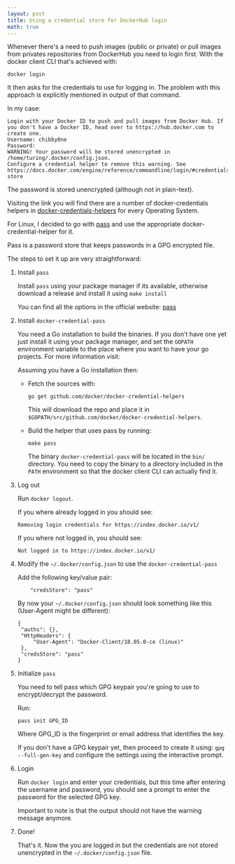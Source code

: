 ```yaml
---
layout: post
title: Using a credential store for DockerHub login
math: true
---
```


Whenever there's a need to push images (public or private) or pull images from
privates repositories from DockerHub you need to login first. With the docker
client CLI that's achieved with:

```
docker login
```

It then asks for the credentials to use for logging in.
The problem with this approach is explicitly mentioned in output of that
command.

In my case:
```
Login with your Docker ID to push and pull images from Docker Hub. If you don't have a Docker ID, head over to https://hub.docker.com to create one.
Username: chibby0ne
Password: 
WARNING! Your password will be stored unencrypted in /home/turing/.docker/config.json.
Configure a credential helper to remove this warning. See
https://docs.docker.com/engine/reference/commandline/login/#credentials-store
```

The password is stored unencrypted (although not in plain-text).

Visiting the link you will find there are a number of docker-credentials
helpers in [docker-credentials-helpers] for every Operating
System.

For Linux, I decided to go with [pass] and use the appropriate
docker-credential-helper for it.

Pass is a password store that keeps passwords in a GPG encrypted file.

The steps to set it up are very straightforward:


1. Install `pass`

   Install `pass` using your package manager if its available, otherwise download
   a release and install it using `make install`

   You can find all the options in the official website: [pass]

2. Install `docker-credential-pass`

   You need a Go installation to build the binaries. If you don't have one yet
   just install it using your package manager, and set the `GOPATH` environment
   variable to the place where you want to have your go projects. For more
   information visit:

   Assuming you have a Go installation then:
    
   * Fetch the sources with:
      ```
      go get github.com/docker/docker-credential-helpers
      ```
      This will download the repo and place it in
      `$GOPATH/src/github.com/docker/docker-credential-helpers`.

   * Build the helper that uses pass by running:
      ```
      make pass
      ```

      The binary `docker-credential-pass` will be located in the `bin/` directory.
      You need to copy the binary to a directory included in the `PATH` environment so
      that the docker client CLI can actually find it.

3. Log out 

   Run ``docker logout``.
   
   If you where already logged in you should see:
   
   ```
   Removing login credentials for https://index.docker.io/v1/
   ```
   
   If you where not logged in, you should see:
   
   ```
   Not logged in to https://index.docker.io/v1/
   ```
   
4. Modify the `~/.docker/config.json` to use the `docker-credential-pass`

   Add the following key/value pair:
   
   ```
       "credsStore": "pass"
   ```
   
   By now your `~/.docker/config.json` should look something like this
   (User-Agent might be different):
   
   ```
   {
   	"auths": {},
   	"HttpHeaders": {
   		"User-Agent": "Docker-Client/18.05.0-ce (linux)"
   	},
   	"credsStore": "pass"
   }
   ```
   
5. Initialize `pass`

   You need to tell pass which GPG keypair you're going to use to encrypt/decrypt
   the password.
   
   Run:
   
   ```
   pass init GPG_ID
   ```
   
   Where GPG_ID is the fingerprint or email address that identifies the key.
   
   If you don't have a GPG keypair yet, then proceed to create it using:
   `gpg --full-gen-key` and configure the settings using the interactive prompt.

6. Login

   Run `docker login` and enter your credentials, but this time after entering
   the username and password, you should see a prompt to enter the password for
   the selected GPG key.
   
   Important to note is that the output should not have the warning message
   anymore.


7. Done!

   That's it. Now the you are logged in but the credentials are not stored
   unencrypted in the `~/.docker/config.json` file.


[docker-credentials-helpers]: https://github.com/docker/docker-credential-helpers
[pass]: https://www.passwordstore.org/
[setting_gopath]: https://github.com/golang/go/wiki/SettingGOPATH
